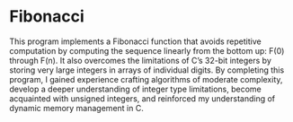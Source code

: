 # Fibonacci
This program implements a Fibonacci function that avoids repetitive computation by computing the sequence linearly from the bottom up: F(0) through F(n). It also overcomes the limitations of C’s 32-bit integers by storing very large integers in arrays of individual digits. By completing this program, I gained experience crafting algorithms of moderate complexity, develop a deeper understanding of integer type limitations, become acquainted with unsigned integers, and reinforced my  understanding of dynamic memory management in C.


